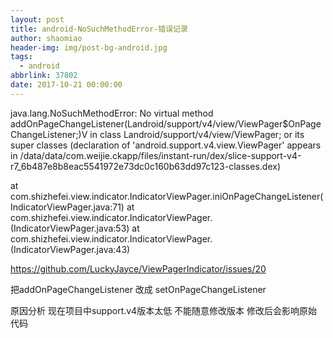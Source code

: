 ```yaml
---
layout: post
title: android-NoSuchMethodError-错误记录
author: shaomiao
header-img: img/post-bg-android.jpg
tags:
  - android
abbrlink: 37802
date: 2017-10-21 00:00:00
---
```

java.lang.NoSuchMethodError:
No virtual method addOnPageChangeListener(Landroid/support/v4/view/ViewPager$OnPageChangeListener;)V in class Landroid/support/v4/view/ViewPager;
or its super classes (declaration of 'android.support.v4.view.ViewPager' appears in /data/data/com.weijie.ckapp/files/instant-run/dex/slice-support-v4-r7_6b487e8b8eac5541972e73dc0c160b63dd97c123-classes.dex)

at com.shizhefei.view.indicator.IndicatorViewPager.iniOnPageChangeListener(IndicatorViewPager.java:71)
at com.shizhefei.view.indicator.IndicatorViewPager.(IndicatorViewPager.java:53)
at com.shizhefei.view.indicator.IndicatorViewPager.(IndicatorViewPager.java:43)

https://github.com/LuckyJayce/ViewPagerIndicator/issues/20

把addOnPageChangeListener 改成
setOnPageChangeListener

原因分析
现在项目中support.v4版本太低
不能随意修改版本  修改后会影响原始代码

